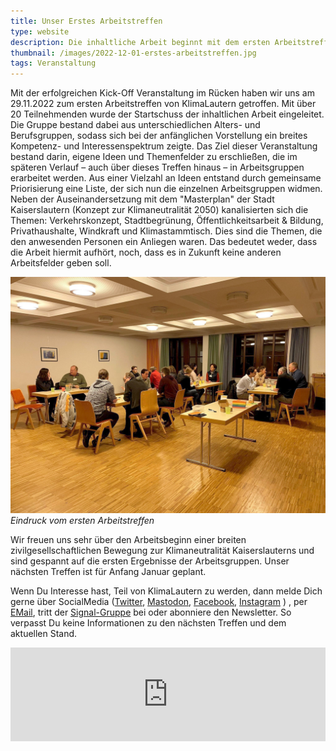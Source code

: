 ```yaml
---
title: Unser Erstes Arbeitstreffen
type: website
description: Die inhaltliche Arbeit beginnt mit dem ersten Arbeitstreffen
thumbnail: /images/2022-12-01-erstes-arbeitstreffen.jpg
tags: Veranstaltung
---
```


Mit der erfolgreichen Kick-Off Veranstaltung im Rücken haben wir uns
am 29.11.2022 zum ersten Arbeitstreffen von KlimaLautern
getroffen. Mit über 20 Teilnehmenden wurde der Startschuss der
inhaltlichen Arbeit eingeleitet. Die Gruppe bestand dabei aus
unterschiedlichen Alters- und Berufsgruppen, sodass sich bei der
anfänglichen Vorstellung ein breites Kompetenz- und Interessenspektrum
zeigte. Das Ziel dieser Veranstaltung bestand darin, eigene Ideen und
Themenfelder zu erschließen, die im späteren Verlauf – auch über
dieses Treffen hinaus – in Arbeitsgruppen erarbeitet werden. Aus einer
Vielzahl an Ideen entstand durch gemeinsame Priorisierung eine Liste,
der sich nun die einzelnen Arbeitsgruppen widmen. Neben der
Auseinandersetzung mit dem "Masterplan" der Stadt Kaiserslautern
(Konzept zur Klimaneutralität 2050) kanalisierten sich die Themen:
Verkehrskonzept, Stadtbegrünung, Öffentlichkeitsarbeit & Bildung,
Privathaushalte, Windkraft und Klimastammtisch. Dies sind die
Themen, die den anwesenden Personen ein Anliegen waren. Das bedeutet
weder, dass die Arbeit hiermit aufhört, noch, dass es in Zukunft keine anderen
Arbeitsfelder geben soll.

![Eindruck vom ersten Arbeitstreffen](/images/2022-12-01-erstes-arbeitstreffen.jpg)
*Eindruck vom ersten Arbeitstreffen*

Wir freuen uns sehr über den Arbeitsbeginn einer breiten zivilgesellschaftlichen Bewegung zur Klimaneutralität Kaiserslauterns und sind gespannt auf die ersten
Ergebnisse der Arbeitsgruppen. Unser nächsten Treffen ist für Anfang
Januar geplant. 

Wenn Du Interesse hast, Teil von KlimaLautern zu werden, dann
melde Dich gerne über SocialMedia
([Twitter](https://twitter.com/KlimaLautern),
[Mastodon](https://climatejustice.social/@KlimaLautern),
[Facebook](https://www.facebook.com/KlimaLautern),
[Instagram](https://www.instagram.com/klimalautern/) ) , per
[EMail](mailto:info@klimalautern.de), tritt der
[Signal-Gruppe](https://signal.group/#CjQKIB8L8C3-DrBZoSV1Sz8-mn2hebfwos8lYPOQL-q8sTufEhCPhYJdtDTiwMp8-YFOp8Ko)
bei oder abonniere den Newsletter. So verpasst Du keine Informationen
zu den nächsten Treffen und dem aktuellen Stand.

<iframe class="mj-w-res-iframe" frameborder="0" scrolling="no" marginheight="0" marginwidth="0" src="https://app.mailjet.com/widget/iframe/7RcH/ORm" width="100%"></iframe>

<script type="text/javascript" src="https://app.mailjet.com/statics/js/iframeResizer.min.js"></script>

